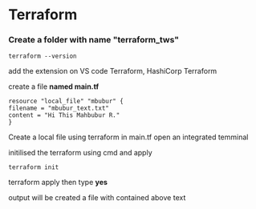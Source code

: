 # Terraform

### Create a folder with name "terraform_tws"

```
terraform --version
```

add the extension on VS code Terraform, HashiCorp Terraform

create a file **named main.tf**
```
resource "local_file" "mbubur" { 
filename = "mbubur_text.txt"
content = "Hi This Mahbubur R."
}
```

Create a local file using terraform in main.tf open an integrated temminal

initilised the terraform using cmd and apply
```
terraform init
```
terraform apply then type **yes**

output will be created a file with contained above text
